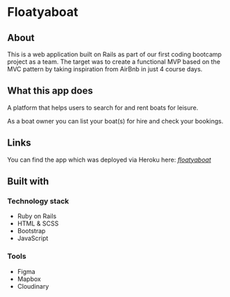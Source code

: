 # Floatyaboat

## About

This is a web application built on Rails as part of our first coding bootcamp project as a team.
The target was to create a functional MVP based on the MVC pattern by taking inspiration from AirBnb in just 4 course days.

## What this app does

A platform that helps users to search for and rent boats for leisure.

As a boat owner you can list your boat(s) for hire and check your bookings.

## Links

You can find the app which was deployed via Heroku here: _[floatyaboat](https://floatyaboat.herokuapp.com/)_

## Built with

### Technology stack

- Ruby on Rails
- HTML & SCSS
- Bootstrap
- JavaScript

### Tools

- Figma
- Mapbox
- Cloudinary
